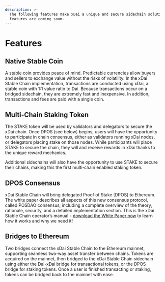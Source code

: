 ```yaml
---
description: >-
  The following features make xDai a unique and secure sidechain solution. DPOS
  features are coming soon.
---
```


# Features

## Native Stable Coin

A stable coin provides peace of mind. Predictable currencies allow buyers and sellers to exchange value without the risks of volatility. In the xDai Stable Chain implementation, transactions are conducted using xDai, a stable coin with 1:1 value ratio to Dai. Because transactions occur on a bridged sidechain, they are extremely fast and inexpensive. In addition, transactions and fees are paid with a single coin. 

## Multi-Chain Staking Token

The STAKE token will be used by validators and delegators to secure the xDai chain. Once DPOS \(see below\) begins, users will have the opportunity to participate in chain consensus, either as validators running xDai nodes, or delegators placing stake on those nodes. While participants will place STAKE to secure the chain, they will and receive rewards in xDai thanks to the unique reward mechanics.

Additional sidechains will also have the opportunity to use STAKE to secure their chains, making this the first multi-chain enabled staking token.

## DPOS Consensus

xDai Stable Chain will bring delegated Proof of Stake \(DPOS\) to Ethereum. The white paper describes all aspects of this new consensus protocol, called POSDAO consensus, including a complete overview of the theory, rationale, security, and a detailed implementation section. This is the xDai Stable Chain operator’s manual - [download the White Paper now](https://forum.poa.network/t/posdao-white-paper/2208) to learn how it works and why we need it! 

## Bridges to Ethereum

Two bridges connect the xDai Stable Chain to the Ethereum mainnet, supporting seamless two-way asset transfer between chains. Tokens are acquired on the mainnet, then bridged to the xDai Stable Chain sidechain using either the Dai-xDai bridge for transactional tokens, or the DPOS bridge for staking tokens. Once a user is finished transacting or staking, tokens can be bridged back to the mainnet with ease.  


